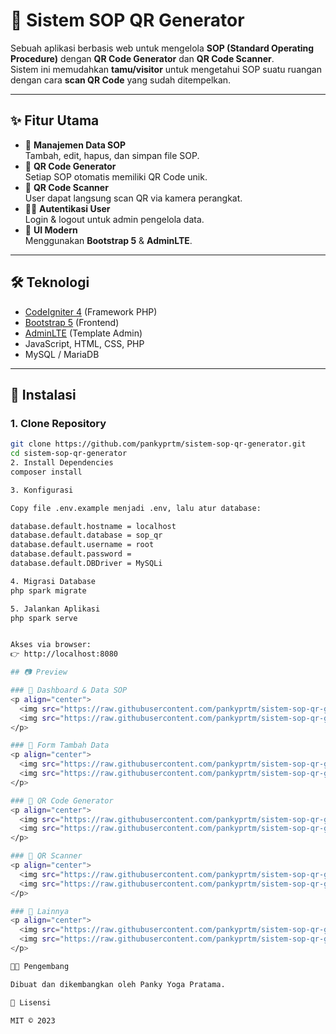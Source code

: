 # 📌 Sistem SOP QR Generator

Sebuah aplikasi berbasis web untuk mengelola **SOP (Standard Operating Procedure)** dengan **QR Code Generator** dan **QR Code Scanner**.  
Sistem ini memudahkan **tamu/visitor** untuk mengetahui SOP suatu ruangan dengan cara **scan QR Code** yang sudah ditempelkan.

---

## ✨ Fitur Utama
- 📄 **Manajemen Data SOP**  
  Tambah, edit, hapus, dan simpan file SOP.
- 🔗 **QR Code Generator**  
  Setiap SOP otomatis memiliki QR Code unik.
- 📱 **QR Code Scanner**  
  User dapat langsung scan QR via kamera perangkat.
- 👨‍💻 **Autentikasi User**  
  Login & logout untuk admin pengelola data.
- 🎨 **UI Modern**  
  Menggunakan **Bootstrap 5** & **AdminLTE**.

---

## 🛠️ Teknologi
- [CodeIgniter 4](https://codeigniter.com/) (Framework PHP)
- [Bootstrap 5](https://getbootstrap.com/) (Frontend)
- [AdminLTE](https://adminlte.io/) (Template Admin)
- JavaScript, HTML, CSS, PHP
- MySQL / MariaDB

---

## 🚀 Instalasi

### 1. Clone Repository
```bash
git clone https://github.com/pankyprtm/sistem-sop-qr-generator.git
cd sistem-sop-qr-generator
2. Install Dependencies
composer install

3. Konfigurasi

Copy file .env.example menjadi .env, lalu atur database:

database.default.hostname = localhost
database.default.database = sop_qr
database.default.username = root
database.default.password =
database.default.DBDriver = MySQLi

4. Migrasi Database
php spark migrate

5. Jalankan Aplikasi
php spark serve


Akses via browser:
👉 http://localhost:8080

## 📷 Preview

### 🔹 Dashboard & Data SOP
<p align="center">
  <img src="https://raw.githubusercontent.com/pankyprtm/sistem-sop-qr-generator/main/docs/img/Screenshot1.png" width="45%" />
  <img src="https://raw.githubusercontent.com/pankyprtm/sistem-sop-qr-generator/main/docs/img/Screenshot2.png" width="45%" />
</p>

### 🔹 Form Tambah Data
<p align="center">
  <img src="https://raw.githubusercontent.com/pankyprtm/sistem-sop-qr-generator/main/docs/img/Screenshot3.png" width="45%" />
  <img src="https://raw.githubusercontent.com/pankyprtm/sistem-sop-qr-generator/main/docs/img/Screenshot4.png" width="45%" />
</p>

### 🔹 QR Code Generator
<p align="center">
  <img src="https://raw.githubusercontent.com/pankyprtm/sistem-sop-qr-generator/main/docs/img/Screenshot5.png" width="45%" />
  <img src="https://raw.githubusercontent.com/pankyprtm/sistem-sop-qr-generator/main/docs/img/Screenshot6.png" width="45%" />
</p>

### 🔹 QR Scanner
<p align="center">
  <img src="https://raw.githubusercontent.com/pankyprtm/sistem-sop-qr-generator/main/docs/img/Screenshot7.png" width="45%" />
  <img src="https://raw.githubusercontent.com/pankyprtm/sistem-sop-qr-generator/main/docs/img/Screenshot8.png" width="45%" />
</p>

### 🔹 Lainnya
<p align="center">
  <img src="https://raw.githubusercontent.com/pankyprtm/sistem-sop-qr-generator/main/docs/img/Screenshot9.png" width="45%" />
  <img src="https://raw.githubusercontent.com/pankyprtm/sistem-sop-qr-generator/main/docs/img/Screenshot10.png" width="45%" />
</p>

👨‍💻 Pengembang

Dibuat dan dikembangkan oleh Panky Yoga Pratama.

📜 Lisensi

MIT © 2023
